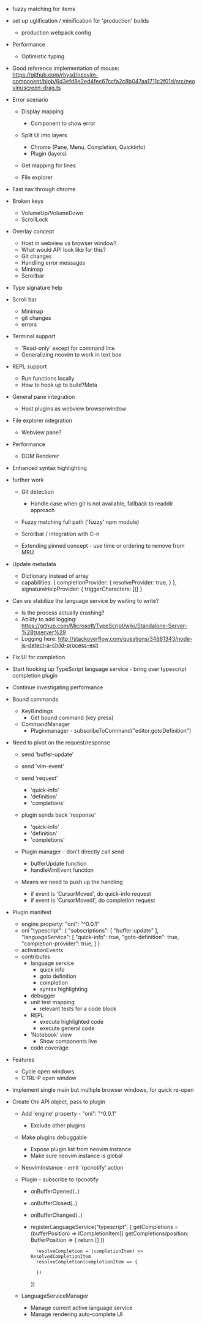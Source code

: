 - fuzzy matching for items
- set up uglification / minification for 'production' builds
    - production webpack config

- Performance
    - Optimistic typing

- Good reference implementation of mouse: 
https://github.com/rhysd/neovim-component/blob/6d3efd8e2ed4fec67ccfa2c8b047aa1711c2f01d/src/neovim/screen-drag.ts

- Error scenario
    - Display mapping
        - Component to show error

    - Split UI into layers
        - Chrome (Pane, Menu, Completion, QuickInfo)
        - Plugin (layers)
    - Get mapping for lines

    - File explorer

- Fast nav through chrome

- Broken keys
    - VolumeUp/VolumeDown
    - ScrollLock

- Overlay concept
    - Host in webview vs browser window?
    - What would API look like for this?
    - Git changes
    - Handling error messages
    - Minimap
    - Scrollbar

- Type signature help
- Scroll bar
    - Minimap
    - git changes
    - errors

- Terminal support
    - 'Read-only' except for command line
    - Generalizing neovim to work in text box

- REPL support
    - Run functions locally
    - How to hook up to build?Meta

- General pane integration
    - Host plugins as webview browserwindow

- File explorer integration
    - Webview pane?
- Performance
    - DOM Renderer
- Enhanced syntax highlighting

- <C-P> further work
    - Git detection
        - Handle case when git is not available, fallback to readdir approach

    - Fuzzy matching full path ('fuzzy' npm module)
    - Scrollbar / integration with C-n
    - Extending pinned concept - use time or ordering to remove from MRU


- Update metadata
    - Dictionary instead of array
    - capabilities: {
        completionProvider: {
            resolveProvider: true,
            }
        },
        signatureHelpProvider: {
            triggerCharacters: [(]
        }

- Can we stabilize the language service by waiting to write?
    - Is the process actually crashing?
    - Ability to add logging: https://github.com/Microsoft/TypeScript/wiki/Standalone-Server-%28tsserver%29
    - Logging here: http://stackoverflow.com/questions/34881343/node-js-detect-a-child-process-exit

- Fix UI for completion

- Start hooking up TypeScript language service - bring over typescript completion plugin

- Continue investigating performance

- Bound commands
    - KeyBindings
        - Get bound command (key press)
    - CommandManager
        - Pluginmanager - subscribeToCommand("editor.gotoDefinition")

- Need to pivot on the request/response
    - send 'buffer-update'
    - send 'vim-event'
    - send 'request'
        - 'quick-info'
        - 'definition'
        - 'completions'

    - plugin sends back 'response'
        - 'quick-info'
        - 'definition'
        - 'completions'

    - Plugin manager - don't directly call send
        - bufferUpdate function
        - handleVimEvent function

    - Means we need to push up the handling
        - if event is 'CursorMoved', do quick-info request
        - if event is 'CursorMovedI', do completion request

- Plugin manifest
    - engine property: "oni": "^0.0.1"
    - oni
        "typescript": {
            "subscriptions": [
                "buffer-update"
            ],
            "languageService": [
                "quick-info": true,
                "goto-definition": true,
                "completion-provider": true,
            ]
        }
    - activationEvents
    - contributes
        - language service
            - quick info
            - goto definition
            - completion
            - syntax highlighting
        - debugger
        - unit test mapping
            - relevant tests for a code block
        - REPL
            - execute highlighted code
            - execute general code
        - 'Notebook' view
            - Show components live
        - code coverage

- Features
    - Cycle open windows
    - CTRL-P open window

- Implement single main but multiple browser windows, for quick re-open

- Create Oni API object, pass to plugin
    - Add 'engine' property - "oni": "^0.0.1"
        - Exclude other plugins
    - Make plugins debuggable
        - Expose plugin list from neovim instance
        - Make sure neovim instance is global
    - NeovimInstance - emit 'rpcnotify' action

    - Plugin - subscribe to rpcnotify
        - onBufferOpened(..)
        - onBufferClosed(..)
        - onBufferChanged(..)

        - registerLanguageService("typescript", {
                getCompletions = (bufferPosition) => ICompletionItem[]
                getCompletions(position: BufferPosition => {
                    return []
                })

                resolveCompletion = (completionItem) => ResolvedCompletionItem
                resolveCompletion(completionItem => {

                })
            })

    - LanguageServiceManager
        - Manage current active language service
        - Manage rendering auto-complete UI

